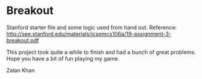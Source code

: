 Breakout
========
Stanford starter file and some logic used from hand out.
Reference: http://see.stanford.edu/materials/icspmcs106a/19-assignment-3-breakout.pdf

This project took quite a while to finish and had a bunch of great problems. 
Hope you have a bit of fun playing my game.

Zalan Khan 
